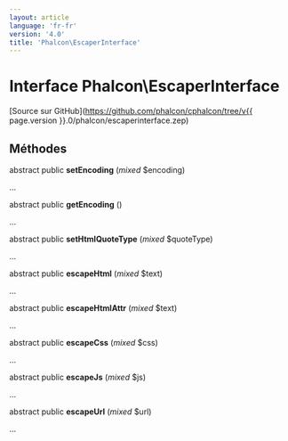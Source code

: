 ```yaml
---
layout: article
language: 'fr-fr'
version: '4.0'
title: 'Phalcon\EscaperInterface'
---
```

# Interface **Phalcon\EscaperInterface**

[Source sur GitHub](https://github.com/phalcon/cphalcon/tree/v{{ page.version }}.0/phalcon/escaperinterface.zep)

## Méthodes

abstract public **setEncoding** (*mixed* $encoding)

...

abstract public **getEncoding** ()

...

abstract public **setHtmlQuoteType** (*mixed* $quoteType)

...

abstract public **escapeHtml** (*mixed* $text)

...

abstract public **escapeHtmlAttr** (*mixed* $text)

...

abstract public **escapeCss** (*mixed* $css)

...

abstract public **escapeJs** (*mixed* $js)

...

abstract public **escapeUrl** (*mixed* $url)

...